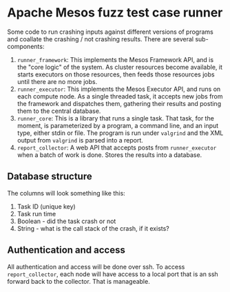 # Apache Mesos fuzz test case runner

Some code to run crashing inputs against different versions of 
programs and coallate the crashing / not crashing results. There are
several sub-components: 

1. `runner_framework`: This implements the Mesos Framework API, and is the
   "core logic" of the system. As cluster resources become available, it 
   starts executors on those resources, then feeds those resources jobs until 
   there are no more jobs. 
2. `runner_executor`: This implements the Mesos Executor API, and runs on each
   compute node. As a single threaded task, it accepts new jobs from the 
   framework and dispatches them, gathering their results and posting them to
   the central database.
3. `runner_core`: This is a library that runs a single task. That task, for 
   the moment, is parameterized by a program, a command line, and an input type, 
   either stdin or file. The program is run under `valgrind` and the XML output
   from `valgrind` is parsed into a report. 
4. `report_collector`: A web API that accepts posts from `runner_executor` when
   a batch of work is done. Stores the results into a database. 

## Database structure 

The columns will look something like this:

1. Task ID (unique key)
2. Task run time 
3. Boolean - did the task crash or not
4. String - what is the call stack of the crash, if it exists? 

## Authentication and access

All authentication and access will be done over ssh. To access 
`report_collector`, each node will have access to a local port that is an 
ssh forward back to the collector. That is manageable. 
